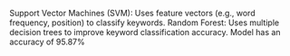 Support Vector Machines (SVM): Uses feature vectors (e.g., word frequency, position) to classify keywords.
Random Forest: Uses multiple decision trees to improve keyword classification accuracy.
Model has an accuracy of 95.87%
